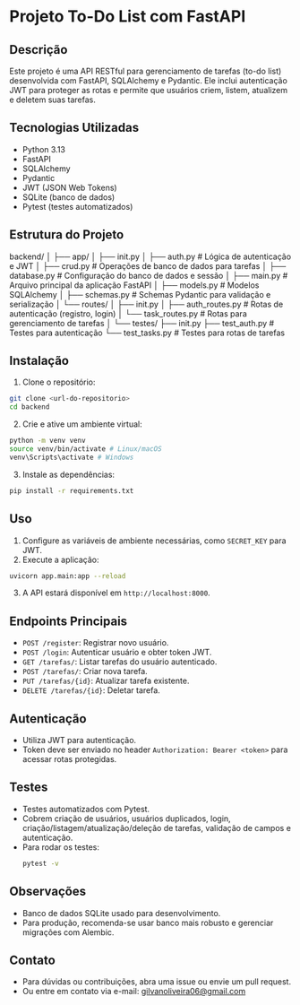 # Projeto To-Do List com FastAPI

## Descrição
Este projeto é uma API RESTful para gerenciamento de tarefas (to-do list) desenvolvida com FastAPI, SQLAlchemy e Pydantic. Ele inclui autenticação JWT para proteger as rotas e permite que usuários criem, listem, atualizem e deletem suas tarefas.

## Tecnologias Utilizadas
- Python 3.13
- FastAPI
- SQLAlchemy
- Pydantic
- JWT (JSON Web Tokens)
- SQLite (banco de dados)
- Pytest (testes automatizados)

## Estrutura do Projeto

  backend/
  │
  ├── app/
  │ ├── init.py
  │ ├── auth.py # Lógica de autenticação e JWT
  │ ├── crud.py # Operações de banco de dados para tarefas
  │ ├── database.py # Configuração do banco de dados e sessão
  │ ├── main.py # Arquivo principal da aplicação FastAPI
  │ ├── models.py # Modelos SQLAlchemy
  │ ├── schemas.py # Schemas Pydantic para validação e serialização
  │ └── routes/
  │ ├── init.py
  │ ├── auth_routes.py # Rotas de autenticação (registro, login)
  │ └── task_routes.py # Rotas para gerenciamento de tarefas
  │
  └── testes/
  ├── init.py
  ├── test_auth.py # Testes para autenticação
  └── test_tasks.py # Testes para rotas de tarefas


## Instalação
1. Clone o repositório:
  ```bash
  git clone <url-do-repositorio>
  cd backend
  ```
2. Crie e ative um ambiente virtual:
  ```bash
  python -m venv venv
  source venv/bin/activate # Linux/macOS
  venv\Scripts\activate # Windows
  ```
3. Instale as dependências:
  ```bash
  pip install -r requirements.txt
  ```

## Uso
1. Configure as variáveis de ambiente necessárias, como `SECRET_KEY` para JWT.
2. Execute a aplicação:
  ```bash
  uvicorn app.main:app --reload
  ```
3. A API estará disponível em `http://localhost:8000`.

## Endpoints Principais
- `POST /register`: Registrar novo usuário.
- `POST /login`: Autenticar usuário e obter token JWT.
- `GET /tarefas/`: Listar tarefas do usuário autenticado.
- `POST /tarefas/`: Criar nova tarefa.
- `PUT /tarefas/{id}`: Atualizar tarefa existente.
- `DELETE /tarefas/{id}`: Deletar tarefa.

## Autenticação
- Utiliza JWT para autenticação.
- Token deve ser enviado no header `Authorization: Bearer <token>` para acessar rotas protegidas.

## Testes
- Testes automatizados com Pytest.
- Cobrem criação de usuários, usuários duplicados, login, criação/listagem/atualização/deleção de tarefas, validação de campos e autenticação.
- Para rodar os testes:
  ```bash
  pytest -v
  ```

## Observações
- Banco de dados SQLite usado para desenvolvimento.
- Para produção, recomenda-se usar banco mais robusto e gerenciar migrações com Alembic.

## Contato
- Para dúvidas ou contribuições, abra uma issue ou envie um pull request.
- Ou entre em contato via e-mail: gilvanoliveira06@gmail.com
